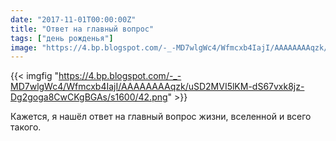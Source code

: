 ```yaml
---
date: "2017-11-01T00:00:00Z"
title: "Ответ на главный вопрос"
tags: ["день рожденья"]
image: "https://4.bp.blogspot.com/-_-MD7wlgWc4/Wfmcxb4IajI/AAAAAAAAqzk/uSD2MVI5lKM-dS67vxk8jz-Dg2goga8CwCKgBGAs/s1600/42.png"
---
```


{{< imgfig "https://4.bp.blogspot.com/-_-MD7wlgWc4/Wfmcxb4IajI/AAAAAAAAqzk/uSD2MVI5lKM-dS67vxk8jz-Dg2goga8CwCKgBGAs/s1600/42.png" >}}

Кажется, я нашёл ответ на главный вопрос жизни, вселенной и всего такого.
